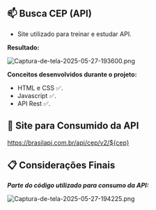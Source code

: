 ## **📫 Busca CEP (API)**

- Site utilizado para treinar e estudar API.

**Resultado:**

![Captura-de-tela-2025-05-27-193600.png](https://i.postimg.cc/RFpTcmLk/Captura-de-tela-2025-05-27-193600.png)

**Conceitos desenvolvidos durante o projeto:**

- HTML e CSS ✅.
- Javascript ✅.
- API Rest ✅.

## **📄 Site para Consumido da API**


https://brasilapi.com.br/api/cep/v2/${cep}

## **📋 Considerações Finais**

***Parte do código utilizado para consumo da API:***


![Captura-de-tela-2025-05-27-194225.png](https://i.postimg.cc/T3RqHQ32/Captura-de-tela-2025-05-27-194225.png)
